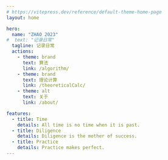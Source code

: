 ```yaml
---
# https://vitepress.dev/reference/default-theme-home-page
layout: home

hero:
  name: "ZHAO 2023"
#  text: "记录日常"
  tagline: 记录日常
  actions:
    - theme: brand
      text: 算法
      link: /algorithm/
    - theme: brand
      text: 理论计算
      link: /theoreticalCalc/
    - theme: alt
      text: 关于
      link: /about/

features:
  - title: Time
    details: All time is no time when it is past.
  - title: Diligence
    details: Diligence is the mother of success.
  - title: Practice
    details: Practice makes perfect.
---
```


